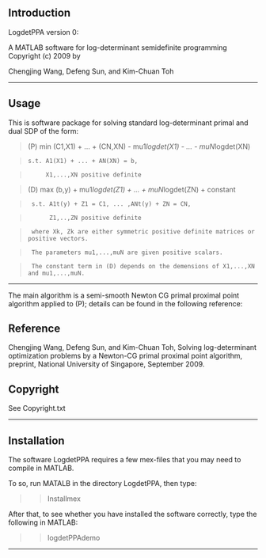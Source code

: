 ## Introduction

LogdetPPA version 0: 

A MATLAB software for log-determinant semidefinite programming
Copyright (c) 2009 by

Chengjing Wang, Defeng Sun, and Kim-Chuan Toh

----------------------------------------------------------------------------

## Usage
This is software package for solving standard log-determinant
primal and dual SDP of the form: 


> (P)  min  (C1,X1) + ... + (CN,XN) - mu1*logdet(X1) - ... - muN*logdet(XN)

>     s.t. A1(X1) + ... + AN(XN) = b,

>          X1,...,XN positive definite

> (D)  max  (b,y) + mu1*logdet(Z1) + ... + muN*logdet(ZN) + constant

>      s.t. A1t(y) + Z1 = C1, ... ,ANt(y) + ZN = CN,

>           Z1,..,ZN positive definite

>      where Xk, Zk are either symmetric positive definite matrices or positive vectors.

>      The parameters mu1,...,muN are given positive scalars.

>      The constant term in (D) depends on the demensions of X1,...,XN and mu1,...,muN.

----------------------------------------------------------------------------
The main algorithm is a semi-smooth Newton CG primal proximal 
point algorithm applied to (P); details can be found in the following reference: 

## Reference

Chengjing Wang, Defeng Sun, and Kim-Chuan Toh, 
Solving log-determinant optimization problems by a Newton-CG primal 
proximal point algorithm,  preprint, National University of Singapore, 
September 2009.

## Copyright

See Copyright.txt

----------------------------------------------------------------------------

## Installation 

The software LogdetPPA requires a few mex-files that you may need
to compile in MATLAB. 

To so, run MATALB in the directory LogdetPPA, then type: 

>> Installmex 

After that, to see whether you have installed the software
correctly, type the following in MATLAB: 

>> logdetPPAdemo

----------------------------------------------------------------------------